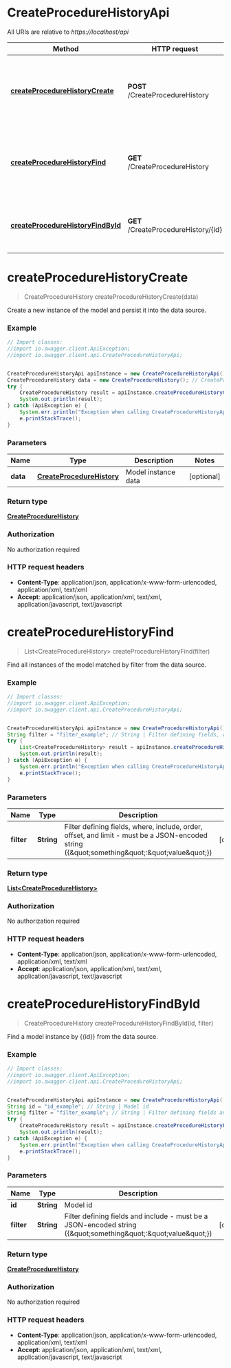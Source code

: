 # CreateProcedureHistoryApi

All URIs are relative to *https://localhost/api*

Method | HTTP request | Description
------------- | ------------- | -------------
[**createProcedureHistoryCreate**](CreateProcedureHistoryApi.md#createProcedureHistoryCreate) | **POST** /CreateProcedureHistory | Create a new instance of the model and persist it into the data source.
[**createProcedureHistoryFind**](CreateProcedureHistoryApi.md#createProcedureHistoryFind) | **GET** /CreateProcedureHistory | Find all instances of the model matched by filter from the data source.
[**createProcedureHistoryFindById**](CreateProcedureHistoryApi.md#createProcedureHistoryFindById) | **GET** /CreateProcedureHistory/{id} | Find a model instance by {{id}} from the data source.


<a name="createProcedureHistoryCreate"></a>
# **createProcedureHistoryCreate**
> CreateProcedureHistory createProcedureHistoryCreate(data)

Create a new instance of the model and persist it into the data source.

### Example
```java
// Import classes:
//import io.swagger.client.ApiException;
//import io.swagger.client.api.CreateProcedureHistoryApi;


CreateProcedureHistoryApi apiInstance = new CreateProcedureHistoryApi();
CreateProcedureHistory data = new CreateProcedureHistory(); // CreateProcedureHistory | Model instance data
try {
    CreateProcedureHistory result = apiInstance.createProcedureHistoryCreate(data);
    System.out.println(result);
} catch (ApiException e) {
    System.err.println("Exception when calling CreateProcedureHistoryApi#createProcedureHistoryCreate");
    e.printStackTrace();
}
```

### Parameters

Name | Type | Description  | Notes
------------- | ------------- | ------------- | -------------
 **data** | [**CreateProcedureHistory**](CreateProcedureHistory.md)| Model instance data | [optional]

### Return type

[**CreateProcedureHistory**](CreateProcedureHistory.md)

### Authorization

No authorization required

### HTTP request headers

 - **Content-Type**: application/json, application/x-www-form-urlencoded, application/xml, text/xml
 - **Accept**: application/json, application/xml, text/xml, application/javascript, text/javascript

<a name="createProcedureHistoryFind"></a>
# **createProcedureHistoryFind**
> List&lt;CreateProcedureHistory&gt; createProcedureHistoryFind(filter)

Find all instances of the model matched by filter from the data source.

### Example
```java
// Import classes:
//import io.swagger.client.ApiException;
//import io.swagger.client.api.CreateProcedureHistoryApi;


CreateProcedureHistoryApi apiInstance = new CreateProcedureHistoryApi();
String filter = "filter_example"; // String | Filter defining fields, where, include, order, offset, and limit - must be a JSON-encoded string ({\"something\":\"value\"})
try {
    List<CreateProcedureHistory> result = apiInstance.createProcedureHistoryFind(filter);
    System.out.println(result);
} catch (ApiException e) {
    System.err.println("Exception when calling CreateProcedureHistoryApi#createProcedureHistoryFind");
    e.printStackTrace();
}
```

### Parameters

Name | Type | Description  | Notes
------------- | ------------- | ------------- | -------------
 **filter** | **String**| Filter defining fields, where, include, order, offset, and limit - must be a JSON-encoded string ({\&quot;something\&quot;:\&quot;value\&quot;}) | [optional]

### Return type

[**List&lt;CreateProcedureHistory&gt;**](CreateProcedureHistory.md)

### Authorization

No authorization required

### HTTP request headers

 - **Content-Type**: application/json, application/x-www-form-urlencoded, application/xml, text/xml
 - **Accept**: application/json, application/xml, text/xml, application/javascript, text/javascript

<a name="createProcedureHistoryFindById"></a>
# **createProcedureHistoryFindById**
> CreateProcedureHistory createProcedureHistoryFindById(id, filter)

Find a model instance by {{id}} from the data source.

### Example
```java
// Import classes:
//import io.swagger.client.ApiException;
//import io.swagger.client.api.CreateProcedureHistoryApi;


CreateProcedureHistoryApi apiInstance = new CreateProcedureHistoryApi();
String id = "id_example"; // String | Model id
String filter = "filter_example"; // String | Filter defining fields and include - must be a JSON-encoded string ({\"something\":\"value\"})
try {
    CreateProcedureHistory result = apiInstance.createProcedureHistoryFindById(id, filter);
    System.out.println(result);
} catch (ApiException e) {
    System.err.println("Exception when calling CreateProcedureHistoryApi#createProcedureHistoryFindById");
    e.printStackTrace();
}
```

### Parameters

Name | Type | Description  | Notes
------------- | ------------- | ------------- | -------------
 **id** | **String**| Model id |
 **filter** | **String**| Filter defining fields and include - must be a JSON-encoded string ({\&quot;something\&quot;:\&quot;value\&quot;}) | [optional]

### Return type

[**CreateProcedureHistory**](CreateProcedureHistory.md)

### Authorization

No authorization required

### HTTP request headers

 - **Content-Type**: application/json, application/x-www-form-urlencoded, application/xml, text/xml
 - **Accept**: application/json, application/xml, text/xml, application/javascript, text/javascript

